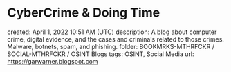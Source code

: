 # CyberCrime & Doing Time

created: April 1, 2022 10:51 AM (UTC)
description: A blog about computer crime, digital evidence, and the cases and criminals related to those crimes.  Malware, botnets, spam, and phishing.
folder: BOOKMRKS-MTHRFCKR / SOCIAL-MTHRFCKR / OSINT Blogs
tags: OSINT, Social Media
url: https://garwarner.blogspot.com